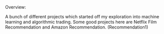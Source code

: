 Overview:

A bunch of different projects which started off my exploration into machine learning and algorithmic trading. Some good projects here are Netflix Film Recommendation and Amazon Recommendation. (Recommendation1)
